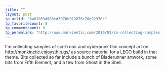 ```yaml
---
title: ""
layout: post
tp_urlid: "6a010534988cd3970b012876c76e92970c"
tp_favoritecount: 0
tp_commentcount: 0
tp_permalink: "http://www.monkinetic.com/2010/01/im-collecting-samples-of-sci-fi-noir-and-cyberpunk-film-concept-art-on-httpmonkineticenjoysthings-as-source-material-fo.html"
---
```

I&#39;m collecting samples of sci-fi noir and cyberpunk film concept art on <a href="http://monkinetic.enjoysthin.gs/">http://monkinetic.enjoysthin.gs/</a> as source material for a LEGO build in that theme. Bits collected so far include a bunch of Bladerunner artwork, some bits from Fifth Element, and a few from Ghost in the Shell.
